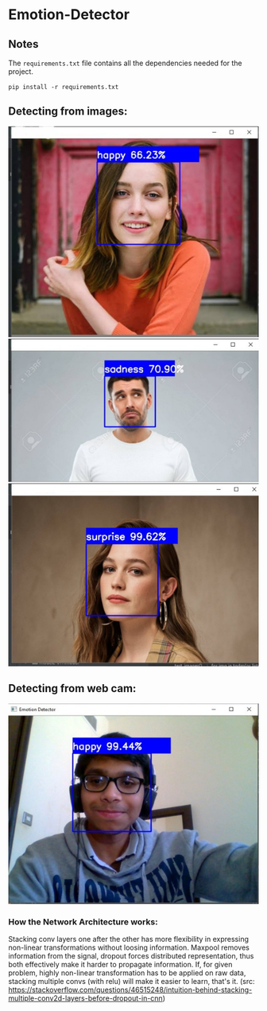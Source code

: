 # Emotion-Detector
## Notes
The `requirements.txt` file contains all the dependencies needed for the project.
```
pip install -r requirements.txt
```
## Detecting from images:
![](github-images/1.jpeg)
![](github-images/2.jpeg)
![](github-images/3.jpeg)

## Detecting from web cam:
![](github-images/4.jpeg)

### How the Network Architecture works:
Stacking conv layers one after the other has more flexibility in expressing non-linear transformations without loosing information. Maxpool removes information from the signal, dropout forces distributed representation, thus both effectively make it harder to propagate information. If, for given problem, highly non-linear transformation has to be applied on raw data, stacking multiple convs (with relu) will make it easier to learn, that's it. 
(src: https://stackoverflow.com/questions/46515248/intuition-behind-stacking-multiple-conv2d-layers-before-dropout-in-cnn)
